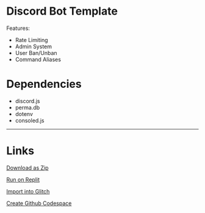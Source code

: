 
# Discord Bot Template 
Features:
- Rate Limiting
- Admin System
- User Ban/Unban
- Command Aliases

# Dependencies
- discord.js
- perma.db
- dotenv
- consoled.js

---
# Links
[Download as Zip](https://github.com/Rednexie/discord-template/archive/refs/heads/main.zip)


[Run on Replit](https://repl.it/github/Rednexie/discord-template)


[Import into Glitch](https://glitch.com/edit/#!/import/git?url=https://github.com/Rednexie/discord-template)


[Create Github Codespace](https://github.com/codespaces/new?quickstart=1&name=discordtemplate&repo=Rednexie/discord-template)
